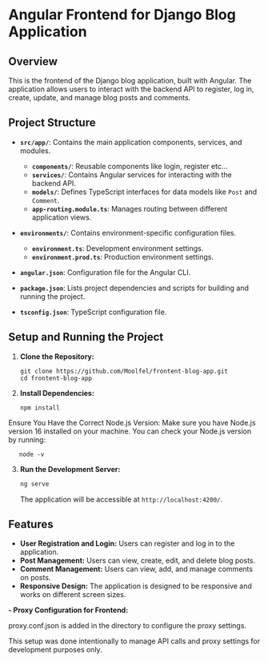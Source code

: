 
# Angular Frontend for Django Blog Application

## Overview

This is the frontend of the Django blog application, built with Angular. The application allows users to interact with the backend API to register, log in, create, update, and manage blog posts and comments.

## Project Structure

- **`src/app/`**: Contains the main application components, services, and modules.
  - **`components/`**: Reusable components like login, register etc...
  - **`services/`**: Contains Angular services for interacting with the backend API.
  - **`models/`**: Defines TypeScript interfaces for data models like `Post` and `Comment`.
  - **`app-routing.module.ts`**: Manages routing between different application views.

- **`environments/`**: Contains environment-specific configuration files.
  - **`environment.ts`**: Development environment settings.
  - **`environment.prod.ts`**: Production environment settings.

- **`angular.json`**: Configuration file for the Angular CLI.
- **`package.json`**: Lists project dependencies and scripts for building and running the project.
- **`tsconfig.json`**: TypeScript configuration file.

## Setup and Running the Project

1. **Clone the Repository:**
   ```
   git clone https://github.com/Moolfel/frontent-blog-app.git
   cd frontent-blog-app
   ```

2. **Install Dependencies:**
   ```
   npm install
   ```
Ensure You Have the Correct Node.js Version: Make sure you have Node.js version 16 installed on your machine. You can check your Node.js version by running:

```
   node -v
```

3. **Run the Development Server:**
   ```bash
   ng serve
   ```

   The application will be accessible at `http://localhost:4200/`.

## Features

- **User Registration and Login:** Users can register and log in to the application.
- **Post Management:** Users can view, create, edit, and delete blog posts.
- **Comment Management:** Users can view, add, and manage comments on posts.
- **Responsive Design:** The application is designed to be responsive and works on different screen sizes.

**- Proxy Configuration for Frontend:**

proxy.conf.json is added in the directory to configure the proxy settings.

This setup was done intentionally to manage API calls and proxy settings for development purposes only.
